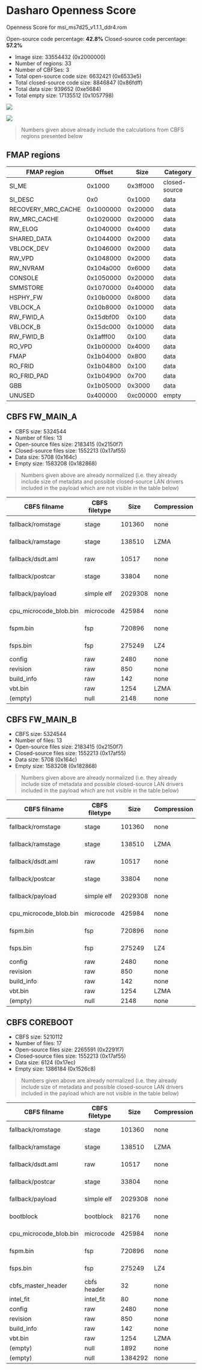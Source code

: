 # Dasharo Openness Score

Openness Score for msi_ms7d25_v1.1.1_ddr4.rom

Open-source code percentage: **42.8%**
Closed-source code percentage: **57.2%**

* Image size: 33554432 (0x2000000)
* Number of regions: 33
* Number of CBFSes: 3
* Total open-source code size: 6632421 (0x6533e5)
* Total closed-source code size: 8846847 (0x86fdff)
* Total data size: 939652 (0xe5684)
* Total empty size: 17135512 (0x1057798)

![](msi_ms7d25_v1.1.1_ddr4.rom_openness_chart.png)

![](msi_ms7d25_v1.1.1_ddr4.rom_openness_chart_full_image.png)

> Numbers given above already include the calculations from CBFS regions
> presented below

## FMAP regions

| FMAP region | Offset | Size | Category |
| ----------- | ------ | ---- | -------- |
| SI_ME | 0x1000 | 0x3ff000 | closed-source |
| SI_DESC | 0x0 | 0x1000 | data |
| RECOVERY_MRC_CACHE | 0x1000000 | 0x20000 | data |
| RW_MRC_CACHE | 0x1020000 | 0x20000 | data |
| RW_ELOG | 0x1040000 | 0x4000 | data |
| SHARED_DATA | 0x1044000 | 0x2000 | data |
| VBLOCK_DEV | 0x1046000 | 0x2000 | data |
| RW_VPD | 0x1048000 | 0x2000 | data |
| RW_NVRAM | 0x104a000 | 0x6000 | data |
| CONSOLE | 0x1050000 | 0x20000 | data |
| SMMSTORE | 0x1070000 | 0x40000 | data |
| HSPHY_FW | 0x10b0000 | 0x8000 | data |
| VBLOCK_A | 0x10b8000 | 0x10000 | data |
| RW_FWID_A | 0x15dbf00 | 0x100 | data |
| VBLOCK_B | 0x15dc000 | 0x10000 | data |
| RW_FWID_B | 0x1afff00 | 0x100 | data |
| RO_VPD | 0x1b00000 | 0x4000 | data |
| FMAP | 0x1b04000 | 0x800 | data |
| RO_FRID | 0x1b04800 | 0x100 | data |
| RO_FRID_PAD | 0x1b04900 | 0x700 | data |
| GBB | 0x1b05000 | 0x3000 | data |
| UNUSED | 0x400000 | 0xc00000 | empty |

## CBFS FW_MAIN_A

* CBFS size: 5324544
* Number of files: 13
* Open-source files size: 2183415 (0x2150f7)
* Closed-source files size: 1552213 (0x17af55)
* Data size: 5708 (0x164c)
* Empty size: 1583208 (0x182868)

> Numbers given above are already normalized (i.e. they already include size
> of metadata and possible closed-source LAN drivers included in the payload
 > which are not visible in the table below)

| CBFS filname | CBFS filetype | Size | Compression | Category |
| ------------ | ------------- | ---- | ----------- | -------- |
| fallback/romstage | stage | 101360 | none | open-source |
| fallback/ramstage | stage | 138510 | LZMA | open-source |
| fallback/dsdt.aml | raw | 10517 | none | open-source |
| fallback/postcar | stage | 33804 | none | open-source |
| fallback/payload | simple elf | 2029308 | none | open-source |
| cpu_microcode_blob.bin | microcode | 425984 | none | closed-source |
| fspm.bin | fsp | 720896 | none | closed-source |
| fsps.bin | fsp | 275249 | LZ4 | closed-source |
| config | raw | 2480 | none | data |
| revision | raw | 850 | none | data |
| build_info | raw | 142 | none | data |
| vbt.bin | raw | 1254 | LZMA | data |
| (empty) | null | 2148 | none | empty |

## CBFS FW_MAIN_B

* CBFS size: 5324544
* Number of files: 13
* Open-source files size: 2183415 (0x2150f7)
* Closed-source files size: 1552213 (0x17af55)
* Data size: 5708 (0x164c)
* Empty size: 1583208 (0x182868)

> Numbers given above are already normalized (i.e. they already include size
> of metadata and possible closed-source LAN drivers included in the payload
 > which are not visible in the table below)

| CBFS filname | CBFS filetype | Size | Compression | Category |
| ------------ | ------------- | ---- | ----------- | -------- |
| fallback/romstage | stage | 101360 | none | open-source |
| fallback/ramstage | stage | 138510 | LZMA | open-source |
| fallback/dsdt.aml | raw | 10517 | none | open-source |
| fallback/postcar | stage | 33804 | none | open-source |
| fallback/payload | simple elf | 2029308 | none | open-source |
| cpu_microcode_blob.bin | microcode | 425984 | none | closed-source |
| fspm.bin | fsp | 720896 | none | closed-source |
| fsps.bin | fsp | 275249 | LZ4 | closed-source |
| config | raw | 2480 | none | data |
| revision | raw | 850 | none | data |
| build_info | raw | 142 | none | data |
| vbt.bin | raw | 1254 | LZMA | data |
| (empty) | null | 2148 | none | empty |

## CBFS COREBOOT

* CBFS size: 5210112
* Number of files: 17
* Open-source files size: 2265591 (0x2291f7)
* Closed-source files size: 1552213 (0x17af55)
* Data size: 6124 (0x17ec)
* Empty size: 1386184 (0x1526c8)

> Numbers given above are already normalized (i.e. they already include size
> of metadata and possible closed-source LAN drivers included in the payload
 > which are not visible in the table below)

| CBFS filname | CBFS filetype | Size | Compression | Category |
| ------------ | ------------- | ---- | ----------- | -------- |
| fallback/romstage | stage | 101360 | none | open-source |
| fallback/ramstage | stage | 138510 | LZMA | open-source |
| fallback/dsdt.aml | raw | 10517 | none | open-source |
| fallback/postcar | stage | 33804 | none | open-source |
| fallback/payload | simple elf | 2029308 | none | open-source |
| bootblock | bootblock | 82176 | none | open-source |
| cpu_microcode_blob.bin | microcode | 425984 | none | closed-source |
| fspm.bin | fsp | 720896 | none | closed-source |
| fsps.bin | fsp | 275249 | LZ4 | closed-source |
| cbfs_master_header | cbfs header | 32 | none | data |
| intel_fit | intel_fit | 80 | none | data |
| config | raw | 2480 | none | data |
| revision | raw | 850 | none | data |
| build_info | raw | 142 | none | data |
| vbt.bin | raw | 1254 | LZMA | data |
| (empty) | null | 1892 | none | empty |
| (empty) | null | 1384292 | none | empty |
